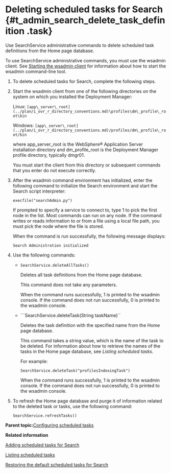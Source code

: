 # Deleting scheduled tasks for Search {#t_admin_search_delete_task_definition .task}

Use SearchService administrative commands to delete scheduled task definitions from the Home page database.

To use SearchService administrative commands, you must use the wsadmin client. See [Starting the wsadmin client](t_admin_wsadmin_starting.md) for information about how to start the wsadmin command-line tool.

1.  To delete scheduled tasks for Search, complete the following steps.
2.  Start the wsadmin client from one of the following directories on the system on which you installed the Deployment Manager:

    Linux: `[app\_server\_root](../plan/i_ovr_r_directory_conventions.md)\profiles\dm\_profile\_root\bin`

    Windows: `[app\_server\_root](../plan/i_ovr_r_directory_conventions.md)/profiles/dm\_profile\_root/bin`

    where app\_server\_root is the WebSphere® Application Server installation directory and dm\_profile\_root is the Deployment Manager profile directory, typically dmgr01.

    You must start the client from this directory or subsequent commands that you enter do not execute correctly.

3.  After the wsadmin command environment has initialized, enter the following command to initialize the Search environment and start the Search script interpreter:

    ```
    execfile("searchAdmin.py")
    ```

    If prompted to specify a service to connect to, type 1 to pick the first node in the list. Most commands can run on any node. If the command writes or reads information to or from a file using a local file path, you must pick the node where the file is stored.

    When the command is run successfully, the following message displays:

    ```
    Search Administration initialized
    ```

4.  Use the following commands:

    - ```SearchService.deleteAllTasks()```
        
        Deletes all task definitions from the Home page database.

        This command does not take any parameters.

        When the command runs successfully, 1 is printed to the wsadmin console. If the command does not run successfully, 0 is printed to the wsadmin console.

    - ```SearchService.deleteTask(String taskName)``
    
        Deletes the task definition with the specified name from the Home page database.

        This command takes a string value, which is the name of the task to be deleted. For information about how to retrieve the names of the tasks in the Home page database, see *Listing scheduled tasks*.

        For example:

        ```
        SearchService.deleteTask("profilesIndexingTask")
        ```

        When the command runs successfully, 1 is printed to the wsadmin console. If the command does not run successfully, 0 is printed to the wsadmin console.

5.  To refresh the Home page database and purge it of information related to the deleted task or tasks, use the following command:

    ```SearchService.refreshTasks()```


**Parent topic:**[Configuring scheduled tasks](../admin/c_admin_search_configure_scheduled_tasks.md)

**Related information**  


[Adding scheduled tasks for Search](../admin/t_admin_search_configure_index_tasks.md)

[Listing scheduled tasks](../admin/t_admin_search_retrieve_index_tasks.md)

[Restoring the default scheduled tasks for Search](../admin/t_admin_search_reset_tasks.md)

